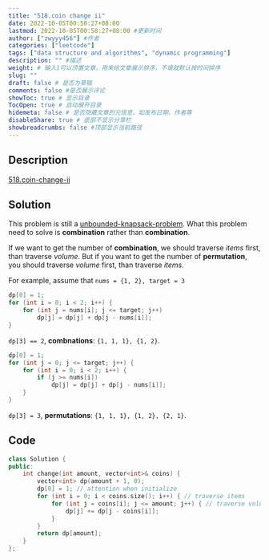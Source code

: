 ```yaml
---
title: "518.coin change ii"
date: 2022-10-05T00:58:27+08:00
lastmod: 2022-10-05T00:58:27+08:00 #更新时间
author: ["zwyyy456"] #作者
categories: ["leetcode"]
tags: ["data structure and algorithms", "dynamic programming"]
description: "" #描述
weight: # 输入1可以顶置文章，用来给文章展示排序，不填就默认按时间排序
slug: ""
draft: false # 是否为草稿
comments: false #是否展示评论
showToc: true # 显示目录
TocOpen: true # 自动展开目录
hidemeta: false # 是否隐藏文章的元信息，如发布日期、作者等
disableShare: true # 底部不显示分享栏
showbreadcrumbs: false #顶部显示当前路径
---
```

## Description
[518.coin-change-ii](https://leetcode.cn/problems/coin-change-2/)

## Solution
This problem is still a [unbounded-knapsack-problem](https://zwyyy456.vercel.app/posts/tech/unbounded-knapsack-problem/). What this problem need to solve is **combination** rather than **combination**.

If we want to get the number of **combination**, we should traverse *items* first, than traverse *volume*. But if you want to get the number of **permutation**, you should traverse *volume* first, than traverse *items*.

For example, assume that `nums = {1, 2}, target = 3`
```cpp
dp[0] = 1;
for (int i = 0; i < 2; i++) {
    for (int j = nums[i]; j <= target; j++)
        dp[j] = dp[j] + dp[j - nums[i]];
}
```
`dp[3] == 2`, **combnations**: `{1, 1, 1}, {1, 2}`.

```cpp
dp[0] = 1;
for (int j = 0; j <= target; j++) {
    for (int i = 0; i < 2; i++) {
        if (j >= nums[i])
            dp[j] = dp[j] + dp[j - nums[i]];
    }
}
```
`dp[3] = 3`, **permutations**: `{1, 1, 1}, {1, 2}, {2, 1}`.

## Code
```cpp
class Solution {
public:
    int change(int amount, vector<int>& coins) {
        vector<int> dp(amount + 1, 0);
        dp[0] = 1; // attention when initialize
        for (int i = 0; i < coins.size(); i++) { // traverse items
            for (int j = coins[i]; j <= amount; j++) { // traverse volume
                dp[j] += dp[j - coins[i]];
            }
        }
        return dp[amount];
    }
};
```
